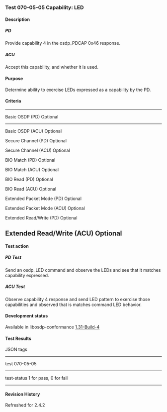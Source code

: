 ### Test 070-05-05 Capability: LED

#### Description

##### PD

Provide capability 4 in the osdp_PDCAP 0x46 response.

##### ACU

Accept this capability, and whether it is used.

#### Purpose

Determine ability to exercise LEDs expressed as a capability by the PD.

#### Criteria

  -----------------------------------------------------------------------
  Basic OSDP (PD)                     Optional
  ----------------------------------- -----------------------------------
  Basic OSDP (ACU)                    Optional

  Secure Channel (PD)                 Optional

  Secure Channel (ACU)                Optional

  BIO Match (PD)                      Optional

  BIO Match (ACU)                     Optional

  BIO Read (PD)                       Optional

  BIO Read (ACU)                      Optional

  Extended Packet Mode (PD)           Optional

  Extended Packet Mode (ACU)          Optional

  Extended Read/Write (PD)            Optional

  Extended Read/Write (ACU)           Optional
  -----------------------------------------------------------------------

#### Test action

##### PD Test

Send an osdp_LED command and observe the LEDs and see that it matches
capability expressed.

##### ACU Test

Observe capability 4 response and send LED pattern to exercise those
capabilities and observed that is matches command LED behavior.

#### Development status

Available in libosdp-conformance
[1.31-Build-4](https://github.com/Security-Industry-Association/libosdp-conformance/releases/tag/1.31-4)

#### Test Results

JSON tags

  -----------------------------------------------------------------------
  test                                070-05-05
  ----------------------------------- -----------------------------------
  test-status                         1 for pass, 0 for fail

  -----------------------------------------------------------------------

#### Revision History

Refreshed for 2.4.2
